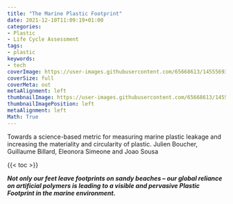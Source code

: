 ```yaml
---
title: "The Marine Plastic Footprint"
date: 2021-12-10T11:09:19+01:00
categories:
- Plastic
- Life Cycle Assessment
tags:
- plastic
keywords:
- tech
coverImage: https://user-images.githubusercontent.com/65668613/145556930-b779eeb2-49e8-479d-b67d-a90a047a502f.png
coverSize: full
coverMeta: out
metaAlignment: left
thumbnailImage: https://user-images.githubusercontent.com/65668613/145556930-b779eeb2-49e8-479d-b67d-a90a047a502f.png
thumbnailImagePosition: left
metaAlignment: left
Math: True
---
```

Towards a science-based metric for measuring marine plastic leakage and increasing the materiality and circularity of plastic.
Julien Boucher, Guillaume Billard, Eleonora Simeone and Joao Sousa
<!--more-->
{{< toc >}}

***Not only our feet leave footprints on sandy beaches – our global reliance on artificial polymers is leading to a visible and pervasive Plastic Footprint in the marine environment.***

